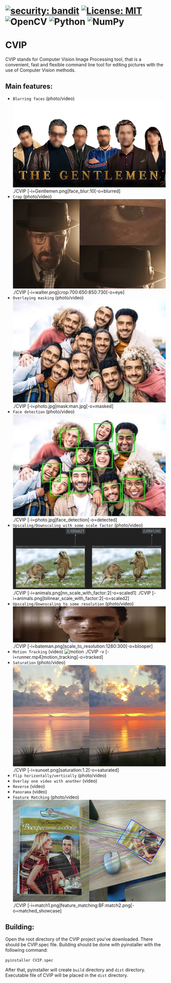 # [![security: bandit](https://img.shields.io/badge/security-bandit-yellow.svg)](https://github.com/PyCQA/bandit) [![License: MIT](https://img.shields.io/badge/License-MIT-yellow.svg)](https://opensource.org/licenses/MIT) ![OpenCV](https://img.shields.io/badge/opencv-%23white.svg?style=for-the-badge&logo=opencv&logoColor=white) ![Python](https://img.shields.io/badge/python-3670A0?style=for-the-badge&logo=python&logoColor=ffdd54) ![NumPy](https://img.shields.io/badge/numpy-%23013243.svg?style=for-the-badge&logo=numpy&logoColor=white) 
# CVIP
CVIP stands for Computer Vision Image Processing tool, that is a convenient, fast and flexible command line tool for editing pictures with the use of Computer Vision methods.

Main features:
--------------
  - `Blurring faces` (photo/video)
![blur](resources/gentlemen.jpg)
./CVIP [-i=Gentlemen.png]face_blur:10[-o=blurred]
  - `Crop` (photo/video)
![crop](resources/bad.png)
./CVIP [-i=walter.png]crop:700:650:850:730[-o=eye]
  - `Overlaying masking` (photo/video)
![mask](resources/masking.png)
./CVIP [-i=photo.jpg]mask:man.jpg[-o=masked]
  - `Face detection` (photo/video)
![face](resources/faces.jpg)
./CVIP [-i=photo.jpg]face_detection[-o=detected]
  - `Upscaling/Downscaling with some scale factor` (photo/video)
![scale](resources/scale.jpg)
./CVIP [-i=animals.png]nn_scale_with_factor:2[-o=scaled1]
./CVIP [-i=animals.png]bilinear_scale_with_factor:2[-o=scaled2]
  - `Upscaling/Downscaling to some resolution` (photo/video)
![resolution](resources/patrick.jpg)
./CVIP [-i=bateman.png]scale_to_resolution:1280:300[-o=blooper]
  - `Motion Tracking` (video)
![motion](resources/motion_tracking_example.gif)
./CVIP -v [-i=runner.mp4]motion_tracking[-o=tracked]
  - `Saturation` (photo/video)
![saturation](resources/sunset.png)
./CVIP [-i=sunset.png]saturation:1.2[-o=saturated]
  - `Flip horizontally/vertically` (photo/video)
  - `Overlay one video with another` (video)
  - `Reverse` (video)
  - `Panorama` (video)
  - `Feature Matching` (photo/video)
![matching](resources/object_detect.jpg)
./CVIP [-i=match1.png]feature_matching:BF:match2.png[-o=matched_showcase]

## Building:
Open the root directory of the CVIP project you've downloaded. There should be CVIP.spec file.
Building should be done with pyinstaller with the following command:

`pyinstaller CVIP.spec`

After that, pyinstaller will create `build` directory and `dist` directory.
Executable file of CVIP will be placed in the `dist` directory.
